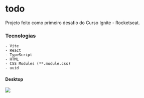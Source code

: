 # todo

<p>Projeto feito como primeiro desafio do Curso Ignite - Rocketseat.</p>

### Tecnologias

    - Vite
    - React
    - TypeScript
    - HTML
    - CSS Modules (**.module.css)
    - uuid
    
<h4>Desktop</h4>

<img src="https://user-images.githubusercontent.com/52705622/200978163-3a982fa3-d810-4e60-bee5-6ec5231c3e6d.jpg" />

